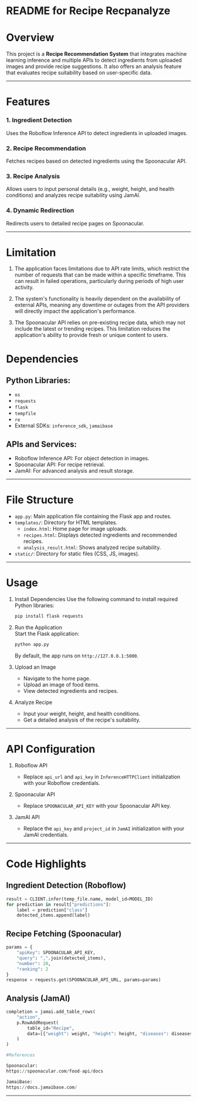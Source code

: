 # README for Recipe Recpanalyze

# Overview

This project is a **Recipe Recommendation System** that integrates machine learning inference and multiple APIs to detect ingredients from uploaded images and provide recipe suggestions. It also offers an analysis feature that evaluates recipe suitability based on user-specific data.

---

# Features

### 1. Ingredient Detection  
   Uses the Roboflow Inference API to detect ingredients in uploaded images.

### 2. Recipe Recommendation  
   Fetches recipes based on detected ingredients using the Spoonacular API.

### 3. Recipe Analysis
   Allows users to input personal details (e.g., weight, height, and health conditions) and analyzes recipe suitability using JamAI.

### 4. Dynamic Redirection 
   Redirects users to detailed recipe pages on Spoonacular.

---

# Limitation

1. The application faces limitations due to API rate limits, which restrict the number of requests that can be made within a specific timeframe. This can result in failed operations, particularly during periods of high user activity.  

2. The system's functionality is heavily dependent on the availability of external APIs, meaning any downtime or outages from the API providers will directly impact the application's performance.  

3. The Spoonacular API relies on pre-existing recipe data, which may not include the latest or trending recipes. This limitation reduces the application's ability to provide fresh or unique content to users.  

# Dependencies

## Python Libraries:  
  - `os`  
  - `requests`  
  - `flask`  
  - `tempfile`  
  - `re`  
  - External SDKs: `inference_sdk`, `jamaibase`  

## APIs and Services:
  - Roboflow Inference API: For object detection in images.
  - Spoonacular API: For recipe retrieval.
  - JamAI: For advanced analysis and result storage.

---

# File Structure

- `app.py`: Main application file containing the Flask app and routes.
- `templates/`: Directory for HTML templates.
  - `index.html`: Home page for image uploads.
  - `recipes.html`: Displays detected ingredients and recommended recipes.
  - `analysis_result.html`: Shows analyzed recipe suitability.
- `static/`: Directory for static files (CSS, JS, images).

---

# Usage

1. Install Dependencies 
   Use the following command to install required Python libraries:
   ```bash
   pip install flask requests
   ```

2. Run the Application  
   Start the Flask application:
   ```bash
   python app.py
   ```
   By default, the app runs on `http://127.0.0.1:5000`.

3. Upload an Image  
   - Navigate to the home page.
   - Upload an image of food items.
   - View detected ingredients and recipes.

4. Analyze Recipe
   - Input your weight, height, and health conditions.
   - Get a detailed analysis of the recipe's suitability.

---

# API Configuration

1. Roboflow API  
   - Replace `api_url` and `api_key` in `InferenceHTTPClient` initialization with your Roboflow credentials.

2. Spoonacular API 
   - Replace `SPOONACULAR_API_KEY` with your Spoonacular API key.

3. JamAI API
   - Replace the `api_key` and `project_id` in `JamAI` initialization with your JamAI credentials.

---

# Code Highlights

## Ingredient Detection (Roboflow)
```python
result = CLIENT.infer(temp_file.name, model_id=MODEL_ID)
for prediction in result["predictions"]:
    label = prediction["class"]
    detected_items.append(label)
```

## Recipe Fetching (Spoonacular)
```python
params = {
    "apiKey": SPOONACULAR_API_KEY,
    "query": ",".join(detected_items),
    "number": 20,
    "ranking": 2
}
response = requests.get(SPOONACULAR_API_URL, params=params)
```

## Analysis (JamAI)
```python
completion = jamai.add_table_rows(
    "action",
    p.RowAddRequest(
        table_id="Recipe",
        data=[{"weight": weight, "height": height, "diseases": diseases, "summary": recipe_summary}]
    )
)

#References

Spoonacular:
https://spoonacular.com/food-api/docs

JamaiBase:
https://docs.jamaibase.com/
```

---

